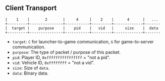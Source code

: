 ## Client Transport

```
|    1    |       2       |     4     |    2    |      4      |   ...  
+---------+---------------+-----------+---------+-------------+-------
|  target |    purpose    |    pid    |   vid   |     size    |  data
+---------+---------------+-----------+---------+-------------+-------
```

- `target`: `C` for launcher-to-game communication, `G` for game-to-server communication.
- `purpose`: The type of packet / purpose of this packet.
- `pid`: Player ID, `0xffffffffffffffff` = "not a pid".
- `vid`: Vehicle ID, `0xffffffff` = "not a vid".
- `size`: Size of `data`.
- `data`: Binary data.
